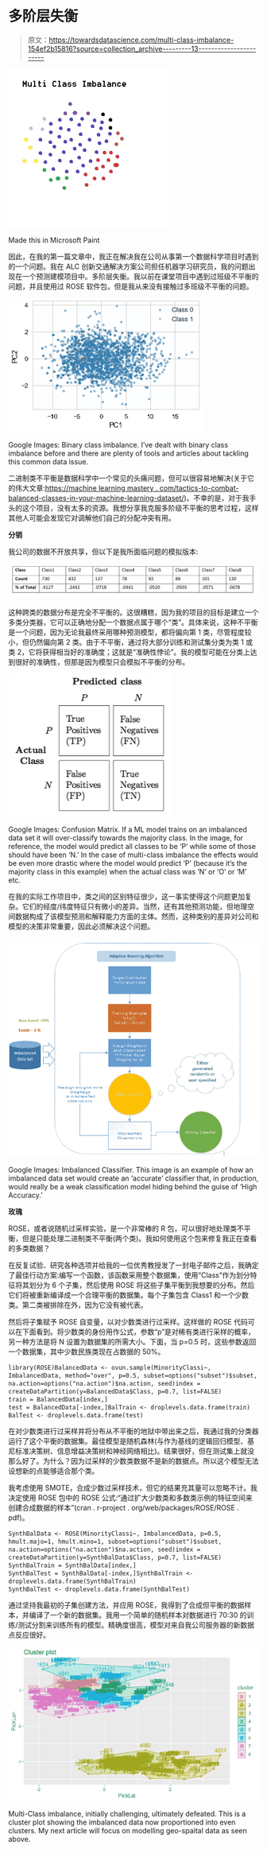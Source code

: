 # 多阶层失衡

> 原文：<https://towardsdatascience.com/multi-class-imbalance-154ef2b15816?source=collection_archive---------13----------------------->

![](img/626e860e6ff7152f85796ae5333ddabc.png)

Made this in Microsoft Paint

因此，在我的第一篇文章中，我正在解决我在公司从事第一个数据科学项目时遇到的一个问题。我在 ALC 创新交通解决方案公司担任机器学习研究员，我的问题出现在一个预测建模项目中。多阶层失衡。我以前在课堂项目中遇到过班级不平衡的问题，并且使用过 ROSE 软件包，但是我从来没有接触过多班级不平衡的问题。

![](img/5f08ad2e08be7cb8593d7318adb1886e.png)

Google Images: Binary class imbalance. I’ve dealt with binary class imbalance before and there are plenty of tools and articles about tackling this common data issue.

二进制类不平衡是数据科学中一个常见的头痛问题，但可以很容易地解决(关于它的伟大文章:[https://machine learning mastery . com/tactics-to-combat-balanced-classes-in-your-machine-learning-dataset/](https://machinelearningmastery.com/tactics-to-combat-imbalanced-classes-in-your-machine-learning-dataset/))。不幸的是，对于我手头的这个项目，没有太多的资源。我想分享我克服多阶级不平衡的思考过程，这样其他人可能会发现它对调解他们自己的分配冲突有用。

**分销**

我公司的数据不开放共享，但以下是我所面临问题的模拟版本:

![](img/f29af31b90e3850c0c7561e7c61d49e9.png)

这种跨类的数据分布是完全不平衡的。这很糟糕，因为我的项目的目标是建立一个多类分类器，它可以正确地分配一个数据点属于哪个“类”。具体来说，这种不平衡是一个问题，因为无论我最终采用哪种预测模型，都将偏向第 1 类，尽管程度较小，但仍然偏向第 2 类。由于不平衡，通过将大部分训练和测试集分类为类 1 或类 2，它将获得相当好的准确度；这就是“准确性悖论”。我的模型可能在分类上达到很好的准确性，但那是因为模型只会模拟不平衡的分布。

![](img/7a4ba161ff86fbb66fa8da4438ff051a.png)

Google Images: Confusion Matrix. If a ML model trains on an imbalanced data set it will over-classify towards the majority class. In the image, for reference, the model would predict all classes to be ‘P’ while some of those should have been ‘N.’ In the case of multi-class imbalance the effects would be even more drastic where the model would predict ‘P’ (because it’s the majority class in this example) when the actual class was ’N’ or ‘O’ or ‘M’ etc.

在我的实际工作项目中，类之间的区别特征很少，这一事实使得这个问题更加复杂。它们的经度/纬度特征只有微小的差异。当然，还有其他预测功能，但地理空间数据构成了该模型预测和解释能力方面的主体。然而，这种类别的差异对公司和模型的决策非常重要，因此必须解决这个问题。

![](img/e2ed6c13ac6120e947024d7a2c48fa4b.png)

Google Images: Imbalanced Classifier. This image is an example of how an imbalanced data set would create an ‘accurate’ classifier that, in production, would really be a weak classification model hiding behind the guise of ‘High Accuracy.’

**玫瑰**

ROSE，或者说随机过采样实验，是一个非常棒的 R 包，可以很好地处理类不平衡，但是只能处理二进制类不平衡(两个类)。我如何使用这个包来修复我正在查看的多类数据？

在反复试验、研究各种选项并给我的一位优秀教授发了一封电子邮件之后，我确定了最佳行动方案:编写一个函数，该函数采用整个数据集，使用“Class”作为划分特征将其划分为 6 个子集，然后使用 ROSE 将这些子集平衡到我想要的分布。然后它们将被重新编译成一个合理平衡的数据集。每个子集包含 Class1 和一个少数类。第二类被排除在外，因为它没有被代表。

然后将子集赋予 ROSE 自变量，以对少数类进行过采样。这样做的 ROSE 代码可以在下面看到。将少数类的身份用作公式，参数“p”是对稀有类进行采样的概率，另一种方法是将 N 设置为数据集的所需大小。下面，当 p=0.5 时，这些参数返回一个数据集，其中少数民族类现在占数据的 50%。

```
library(ROSE)BalancedData <- ovun.sample(MinorityClassi~, ImbalancedData, method="over", p=0.5, subset=options("subset")$subset, na.action=options("na.action")$na.action, seed)index = createDataPartition(y=BalancedData$Class, p=0.7, list=FALSE)
train = BalancedData[index,]
test = BalancedData[-index,]BalTrain <- droplevels.data.frame(train) 
BalTest <- droplevels.data.frame(test)
```

在对少数类进行过采样并将分布从不平衡的地狱中带出来之后，我通过我的分类器运行了这个平衡的数据集。最佳模型是随机森林(与作为基线的逻辑回归模型、基尼标准决策树、信息增益决策树和神经网络相比)。结果很好，但在测试集上就没那么好了。为什么？因为过采样的少数类数据不是新的数据点。所以这个模型无法设想新的点能够适合那个类。

我考虑使用 SMOTE，合成少数过采样技术，但它的结果充其量可以忽略不计。我决定使用 ROSE 包中的 ROSE 公式:“通过扩大少数类和多数类示例的特征空间来创建合成数据的样本”(cran . r-project . org/web/packages/ROSE/ROSE . pdf)。

```
SynthBalData <- ROSE(MinorityClassi~, ImbalancedData, p=0.5, hmult.majo=1, hmult.mino=1, subset=options("subset")$subset, na.action=options("na.action")$na.action, seed)index = createDataPartition(y=SynthBalData$Class, p=0.7, list=FALSE)
SynthBalTrain = SynthBalData[index,]
SynthBalTest = SynthBalData[-index,]SynthBalTrain <- droplevels.data.frame(SynthBalTrain) 
SynthBalTest <- droplevels.data.frame(SynthBalTest)
```

通过坚持我最初的子集创建方法，并应用 ROSE，我得到了合成但平衡的数据样本，并编译了一个新的数据集。我用一个简单的随机样本对数据进行 70:30 的训练/测试分割来训练所有的模型。精确度很高，模型对来自我公司服务器的新数据点反应很好。

![](img/542b86b7a99855d04cbd18aefd139517.png)

Multi-Class imbalance, initially challenging, ultimately defeated. This is a cluster plot showing the imbalanced data now proportioned into even clusters. My next article will focus on modelling geo-spaital data as seen above.